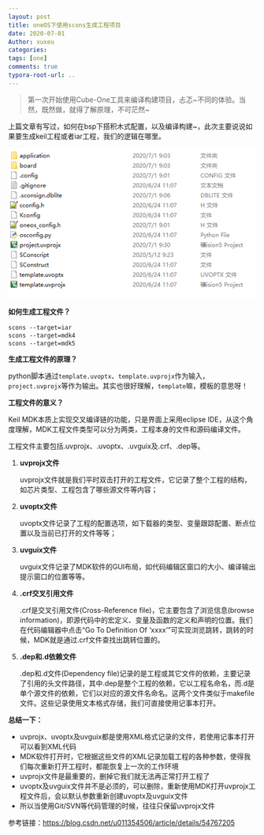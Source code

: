```yaml
---
layout: post
title: oneOS下使用scons生成工程项目
date: 2020-07-01
Author: xuxeu
categories: 
tags: [one]
comments: true
typora-root-url: ..
---
```


> 第一次开始使用Cube-One工具来编译构建项目，忐忑~不同的体验。当然，既然做，就得了解原理，不可茫然~

上篇文章有写过，如何在bsp下搭积木式配置，以及编译构建~，此次主要说说如果要生成keil工程或者iar工程，我们的逻辑在哪里。

![1](/images/2020-07-01-keil-uvprojx/1.png)

**如何生成工程文件？**

```
scons --target=iar
scons --target=mdk4
scons --target=mdk5
```

**生成工程文件的原理？**

python脚本通过`template.uvoptx`、`template.uvprojx`作为输入，`project.uvprojx`等作为输出。其实也很好理解，`template`嘛，模板的意思呀！

**工程文件的意义？**

Keil MDK本质上实现交叉编译链的功能，只是界面上采用eclipse IDE，从这个角度理解，MDK工程文件类型可以分为两类，工程本身的文件和源码编译文件。

工程文件主要包括.uvprojx、.uvoptx、.uvguix及.crf、.dep等。

1. **uvprojx文件**

   uvprojx文件就是我们平时双击打开的工程文件，它记录了整个工程的结构，如芯片类型、工程包含了哪些源文件等内容；

2. **uvoptx文件**

   uvoptx文件记录了工程的配置选项，如下载器的类型、变量跟踪配置、断点位置以及当前已打开的文件等等；

3. **uvguix文件**

   uvguix文件记录了MDK软件的GUI布局，如代码编辑区窗口的大小、编译输出提示窗口的位置等等。

4. **.crf交叉引用文件**

   .crf是交叉引用文件(Cross-Reference file)，它主要包含了浏览信息(browse information)，即源代码中的宏定义、变量及函数的定义和声明的位置。我们在代码编辑器中点击“Go To Definition Of ‘xxxx’”可实现浏览跳转，跳转的时候，MDK就是通过.crf文件查找出跳转位置的。

5. **.dep和.d依赖文件**

   .dep和.d文件(Dependency file)记录的是工程或其它文件的依赖，主要记录了引用的头文件路径，其中.dep是整个工程的依赖，它以工程名命名，而.d是单个源文件的依赖，它们以对应的源文件名命名。这两个文件类似于makefile文件。这些记录使用文本格式存储，我们可直接使用记事本打开。
   

**总结一下：**

- uvprojx、uvoptx及uvguix都是使用XML格式记录的文件，若使用记事本打开可以看到XML代码
- MDK软件打开时，它根据这些文件的XML记录加载工程的各种参数，使得我们每次重新打开工程时，都能恢复上一次的工作环境
- uvprojx文件是最重要的，删掉它我们就无法再正常打开工程了
- uvoptx及uvguix文件并不是必须的，可以删除，重新使用MDK打开uvprojx工程文件后，会以默认参数重新创建uvoptx及uvguix文件
- 所以当使用Git/SVN等代码管理的时候，往往只保留uvprojx文件



参考链接：https://blog.csdn.net/u011354506/article/details/54767205


